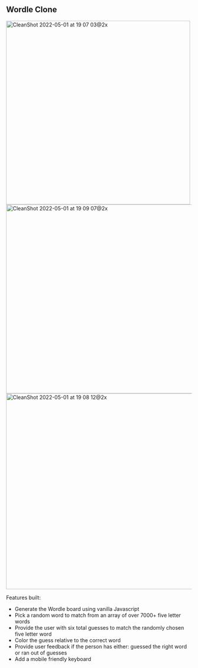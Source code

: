 ## Wordle Clone

<img width="499" alt="CleanShot 2022-05-01 at 19 07 03@2x" src="https://user-images.githubusercontent.com/102596893/166154356-59ad933a-3df3-4939-a4a3-594c00f916c4.png">

<img width="513" alt="CleanShot 2022-05-01 at 19 09 07@2x" src="https://user-images.githubusercontent.com/102596893/166154445-da5208b6-1dc8-4baf-a64b-a8c8c03b7f2f.png">

<img width="532" alt="CleanShot 2022-05-01 at 19 08 12@2x" src="https://user-images.githubusercontent.com/102596893/166154448-139b71ff-4c1e-43e2-8fc7-b8f284442e01.png">



Features built:
* Generate the Wordle board using vanilla Javascript
* Pick a random word to match from an array of over 7000+ five letter words
* Provide the user with six total guesses to match the randomly chosen five letter word
* Color the guess relative to the correct word
* Provide user feedback if the person has either: guessed the right word or ran out of guesses
* Add a mobile friendly keyboard

